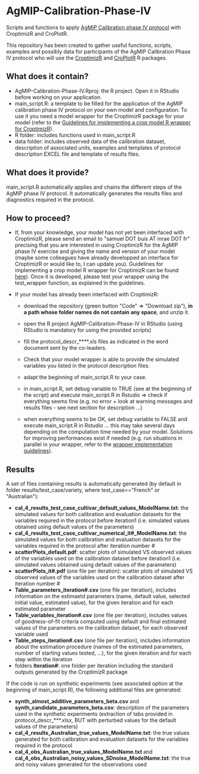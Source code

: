 # AgMIP-Calibration-Phase-IV
Scripts and functions to apply [AgMIP Calibration phase IV protocol](https://www.biorxiv.org/content/10.1101/2023.10.26.564162v2.full.pdf) with CroptimizR and CroPlotR. 

This repository has been created to gather useful functions, scripts, examples and possibly data for participants of the AgMIP Calibration Phase IV protocol who will use the [CroptimizR](https://github.com/SticsRPacks/CroptimizR) and [CroPlotR](https://github.com/SticsRPacks/CroPlotR) R packages. 

## What does it contain?

* AgMIP-Calibration-Phase-IV.Rproj: the R project. Open it in RStudio before working on your application.
* main_script.R: a template to be filled for the application of the AgMIP calibration phase IV protocol on your own model and configuration. To use it you need a model wrapper for the CroptimizR package for your model (refer to the [Guidelines for implementing a crop model R wrapper for CroptimizR](https://sticsrpacks.github.io/CroptimizR/articles/Designing_a_model_wrapper.html)).
* R folder: includes functions used in main_script.R
* data folder: includes observed data of the calibration dataset, description of associated units, examples and templates of protocol description EXCEL file and template of results files.

## What does it provide?

main_script.R automatically applies and chains the different steps of the AgMIP phase IV protocol. It automatically generates the results files and diagnostics required in the protocol.

## How to proceed?

* If, from your knowledge, your model has not yet been interfaced with CroptimizR, please send an email to "samuel DOT buis AT inrae DOT fr" precising that you are interested in using CroptimizR for the AgMIP phase IV exercise and giving the name and version of your model (maybe some colleagues have already developped an interface for CroptimizR or would like to, I can update you). Guidelines for implementing a crop model R wrapper for CroptimizR can be found [here](https://sticsrpacks.github.io/CroptimizR/articles/Designing_a_model_wrapper.html)). Once it is developed, please test your wrapper using the test_wrapper function, as explained in the guidelines.

* If your model has already been interfaced with CroptimizR:

  * download the repository (green button "Code" => "Download zip"), **in a path whose folder names do not contain any space**, and unzip it.
  
  * open the R project AgMIP-Calibration-Phase-IV in RStudio (using RStudio is mandatory for using the provided scripts)
  
  * fill the protocol_descr_****.xls files as indicated in the word document sent by the co-leaders.
  
  * Check that your model wrapper is able to provide the simulated variables you listed in the protocol description files.
  
  * adapt the beginning of main_script.R to your case.
  
  * in main_script.R, set debug variable to TRUE (see at the beginning of the script) and execute main_script.R in Rstudio => check if everything seems fine (e.g. no error + look at warning messages and results files - see next section for description ...)
  
  * when everything seems to be OK, set debug variable to FALSE and execute main_script.R in Rstudio ... this may take several days depending on the computation time needed by your model. Solutions for improving performances exist if needed (e.g. run situations in parallel in your wrapper, refer to the [wrapper implementation guidelines](https://sticsrpacks.github.io/CroptimizR/articles/Designing_a_model_wrapper.html)).
 
## Results

A set of files containing results is automatically generated (by default in folder results/test_case/variety, where test_case=="French" or "Australian"):

* **cal_4_results_test_case_cultivar_default_values_ModelName.txt**:	the simulated values for both calibration and evaluation datasets for the variables required in the protocol before iteration1 (i.e. simulated values obtained using default values of the parameters)
* **cal_4_results_test_case_cultivar_numerical_it\#_ModelName.txt**:	the simulated values for both calibration and evaluation datasets for the variables required in the protocol after iteration number \#
* **scatterPlots_default.pdf**: scatter plots of simulated VS observed values of the variables used on the calibration dataset before iteration1 (i.e. simulated values obtained using default values of the parameters)
* **scatterPlots_it\#.pdf** (one file per iteration): scatter plots of simulated VS observed values of the variables used on the calibration dataset after iteration number \#
* **Table_parameters_iteration\#.csv** (one file per iteration), includes information on the estimaetd parameters (name, default value, selected initial value, estimated value), for the given iteration and for each estimated parameter
* **Table_variables_iteration\#.csv** (one file per iteration), includes values of goodness-of-fit criteria computed using default and final estimated values of the parameters on the calibration dataset, for each observed variable used
* **Table_steps_iteration\#.csv** (one file per iteration), includes information about the estimation procedure (names of the estimated parameters, number of starting values tested, ...), for the given iteration and for each step within the iteration
* folders **Iteration\#**: one folder per iteration including the standard outputs generated by the CroptimizR package

If the code is run on synthetic experiments (see associated option at the beginning of main_script.R), the following additional files are generated:

* **synth_almost_additive_parameters_beta.csv** and **synth_candidate_parameters_beta.csv**: description of the parameters used in the synthetic experiments (extraction of tabs provided in protocol_descr_\*\*\*.xlsx, BUT with perturbed values for the default values of the parameters)
* **cal_4_results_Australian_true_values_ModelName.txt**:	the true values generated for both calibration and evaluation datasets for the variables required in the protocol
* **cal_4_obs_Australian_true_values_ModelName.txt**  and **cal_4_obs_Australian_noisy_values_SDnoise_ModelName.txt**:	the true and noisy values generated for the observations used



